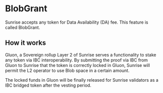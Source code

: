 # BlobGrant

Sunrise accepts any token for Data Availability (DA) fee. This feature is called BlobGrant.

## How it works

Gluon, a Sovereign rollup Layer 2 of Sunrise serves a functionality to stake any token via IBC interoperability. By submitting the proof via IBC from Gluon to Sunrise that the token is correctly locked in Gluon, Sunrise will permit the L2 operator to use Blob space in a certain amount.

The locked funds in Gluon will be finally released for Sunrise validators as a IBC bridged token after the vesting period.
